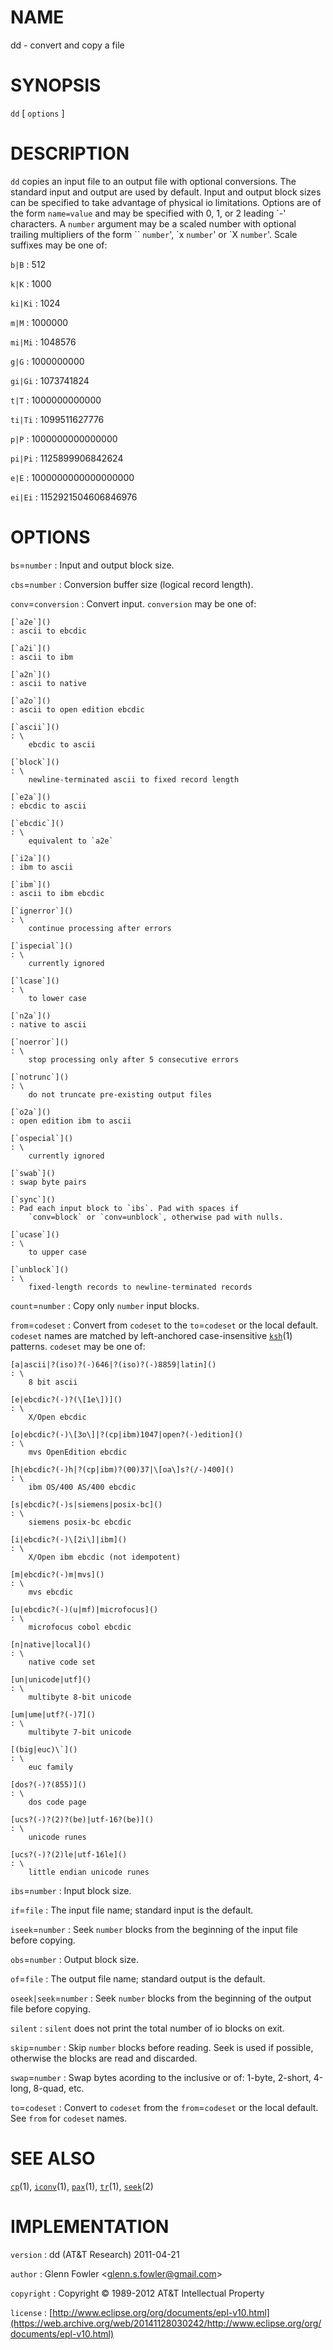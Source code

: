 # NAME

dd - convert and copy a file

# SYNOPSIS

`dd` \[ `options` \]

# DESCRIPTION

`dd` copies an input file to an output file with optional conversions.
The standard input and output are used by default. Input and output
block sizes can be specified to take advantage of physical io
limitations. Options are of the form `name=value` and may be specified
with 0, 1, or 2 leading \`-' characters.
A `number` argument may be a scaled number with optional trailing
multipliers of the form \`\` `number`', \`x `number`' or \`X `number`'.
Scale suffixes may be one of:

`b|B`
: 512

`k|K`
: 1000

`ki|Ki`
:   1024

`m|M`
: 1000000

`mi|Mi`
:   1048576

`g|G`
: 1000000000

`gi|Gi`
:   1073741824

`t|T`
: 1000000000000

`ti|Ti`
:   1099511627776

`p|P`
: 1000000000000000

`pi|Pi`
:   1125899906842624

`e|E`
: 1000000000000000000

`ei|Ei`
:   1152921504606846976

# OPTIONS

`bs`=`number`
:   Input and output block size.

`cbs`=`number`
:   Conversion buffer size (logical record length).

`conv`=`conversion`
:   Convert input. `conversion` may be one of:

    [`a2e`]()
    : ascii to ebcdic

    [`a2i`]()
    : ascii to ibm

    [`a2n`]()
    : ascii to native

    [`a2o`]()
    : ascii to open edition ebcdic

    [`ascii`]()
    : \
        ebcdic to ascii

    [`block`]()
    : \
        newline-terminated ascii to fixed record length

    [`e2a`]()
    : ebcdic to ascii

    [`ebcdic`]()
    : \
        equivalent to `a2e`

    [`i2a`]()
    : ibm to ascii

    [`ibm`]()
    : ascii to ibm ebcdic

    [`ignerror`]()
    : \
        continue processing after errors

    [`ispecial`]()
    : \
        currently ignored

    [`lcase`]()
    : \
        to lower case

    [`n2a`]()
    : native to ascii

    [`noerror`]()
    : \
        stop processing only after 5 consecutive errors

    [`notrunc`]()
    : \
        do not truncate pre-existing output files

    [`o2a`]()
    : open edition ibm to ascii

    [`ospecial`]()
    : \
        currently ignored

    [`swab`]()
    : swap byte pairs

    [`sync`]()
    : Pad each input block to `ibs`. Pad with spaces if
        `conv=block` or `conv=unblock`, otherwise pad with nulls.

    [`ucase`]()
    : \
        to upper case

    [`unblock`]()
    : \
        fixed-length records to newline-terminated records

`count`=`number`
:   Copy only `number` input blocks.

`from`=`codeset`
:   Convert from `codeset` to the `to`=`codeset` or the local default.
    `codeset` names are matched by left-anchored case-insensitive
    [`ksh`](/web/20141128030242/http://www2.research.att.com/~astopen/man/man1/ksh.html)(1) patterns.
    `codeset` may be one of:

    [a|ascii|?(iso)?(-)646|?(iso)?(-)8859|latin]()
    : \
        8 bit ascii

    [e|ebcdic?(-)?(\[1e\])]()
    : \
        X/Open ebcdic

    [o|ebcdic?(-)\[3o\]|?(cp|ibm)1047|open?(-)edition]()
    : \
        mvs OpenEdition ebcdic

    [h|ebcdic?(-)h|?(cp|ibm)?(00)37|\[oa\]s?(/-)400]()
    : \
        ibm OS/400 AS/400 ebcdic

    [s|ebcdic?(-)s|siemens|posix-bc]()
    : \
        siemens posix-bc ebcdic

    [i|ebcdic?(-)\[2i\]|ibm]()
    : \
        X/Open ibm ebcdic (not idempotent)

    [m|ebcdic?(-)m|mvs]()
    : \
        mvs ebcdic

    [u|ebcdic?(-)(u|mf)|microfocus]()
    : \
        microfocus cobol ebcdic

    [n|native|local]()
    : \
        native code set

    [un|unicode|utf]()
    : \
        multibyte 8-bit unicode

    [um|ume|utf?(-)7]()
    : \
        multibyte 7-bit unicode

    [(big|euc)\`]()
    : \
        euc family

    [dos?(-)?(855)]()
    : \
        dos code page

    [ucs?(-)?(2)?(be)|utf-16?(be)]()
    : \
        unicode runes

    [ucs?(-)?(2)le|utf-16le]()
    : \
        little endian unicode runes

`ibs`=`number`
:   Input block size.

`if`=`file`
:   The input file name; standard input is the default.

`iseek`=`number`
:   Seek `number` blocks from the beginning of the input file
    before copying.

`obs`=`number`
:   Output block size.

`of`=`file`
:   The output file name; standard output is the default.

`oseek|seek`=`number`
:   Seek `number` blocks from the beginning of the output file
    before copying.

`silent`
:   `silent` does not print the total number of io blocks on exit.

`skip`=`number`
:   Skip `number` blocks before reading. Seek is used if possible,
    otherwise the blocks are read and discarded.

`swap`=`number`
:   Swap bytes acording to the inclusive or of: 1-byte, 2-short, 4-long,
    8-quad, etc.

`to`=`codeset`
:   Convert to `codeset` from the `from`=`codeset` or the
    local default. See `from` for `codeset` names.

# SEE ALSO

[`cp`](/web/20141128030242/http://www2.research.att.com/~astopen/man/man1/cp.html)(1),
[`iconv`](/web/20141128030242/http://www2.research.att.com/~astopen/man/man1/iconv.html)(1),
[`pax`](/web/20141128030242/http://www2.research.att.com/~astopen/man/man1/pax.html)(1),
[`tr`](/web/20141128030242/http://www2.research.att.com/~astopen/man/man1/tr.html)(1),
[`seek`](/web/20141128030242/http://www2.research.att.com/~astopen/man/man2/seek.html)(2)

# IMPLEMENTATION

`version`
:   dd (AT&T Research) 2011-04-21

`author`
:   Glenn Fowler
    &lt;[glenn.s.fowler@gmail.com](https://web.archive.org/web/20141128030242/mailto:glenn.s.fowler@gmail.com)&gt;

`copyright`
:   Copyright © 1989-2012 AT&T Intellectual Property

`license`
:   [http://www.eclipse.org/org/documents/epl-v10.html](https://web.archive.org/web/20141128030242/http://www.eclipse.org/org/documents/epl-v10.html)


